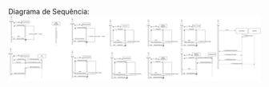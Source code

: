 Diagrama de Sequência:
<img alt="diagrama_de_sequencia" src="https://github.com/TeuRocha/locadora-veiculos/blob/main/Notas/diagramaseq.drawio.png" />
